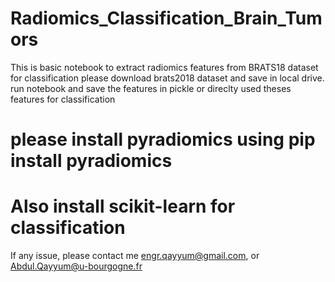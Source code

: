 # Radiomics_Classification_Brain_Tumors
This is basic notebook to extract radiomics features from BRATS18 dataset for classification
please download brats2018 dataset and save in local drive.
run notebook and save the features in pickle or direclty used theses features for classification
# please install pyradiomics using pip install pyradiomics
# Also install scikit-learn for classification
If any issue, please contact me
engr.qayyum@gmail.com, or Abdul.Qayyum@u-bourgogne.fr
